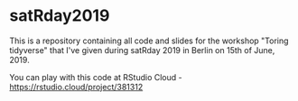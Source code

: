 # satRday2019

This is a repository containing all code and slides for the workshop "Toring tidyverse" that I've given during satRday 2019 in Berlin on 15th of June, 2019.

You can play with this code at RStudio Cloud - https://rstudio.cloud/project/381312
